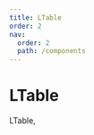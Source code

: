 ```yaml
---
title: LTable
order: 2
nav:
  order: 2
  path: /components
---
```


# LTable

LTable,

 <code src='./demos/Demo1.tsx' background="#f5f5f5">
 <!-- <code src='./demos/Demo2.tsx' background="#f5f5f5"> -->
 <code src='./demos/Demo4.tsx' background="#f5f5f5">
